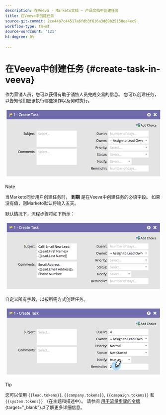 ```yaml
---
description: 在Veeva - Marketo文档 — 产品文档中创建任务
title: 在Veeva中创建任务
source-git-commit: 2ce44b7c44517a6fdb3f616a3d69b25158ea4ec9
workflow-type: tm+mt
source-wordcount: '121'
ht-degree: 0%

---
```


# 在Veeva中创建任务 {#create-task-in-veeva}

作为营销人员，您可以获得有助于销售人员完成交易的信息。 您可以创建任务，以告知他们应该执行哪些操作以及何时执行。

![](assets/create-task-in-veeva-1.png)

>[!NOTE]
>
>当Marketo同步用户创建任务时， **到期** 是在Veeva中创建任务的必填字段。 如果没有值，则Marketo默认将输入五天。

默认情况下，流程步骤将如下所示：

![](assets/create-task-in-veeva-2.png)

自定义所有字段，以按所需方式创建任务。

![](assets/create-task-in-veeva-3.png)

>[!TIP]
>
>您可以使用 `{{lead.tokens}}`, `{{company.tokens}}`, `{{campaign.tokens}}` 和 `{{system.tokens}}` （在主题和描述中）。 请参阅 [用于流量步骤的令牌](/help/marketo/product-docs/core-marketo-concepts/smart-campaigns/flow-actions/use-tokens-in-flow-steps.md){target=&quot;_blank&quot;}以了解更多详细信息。

